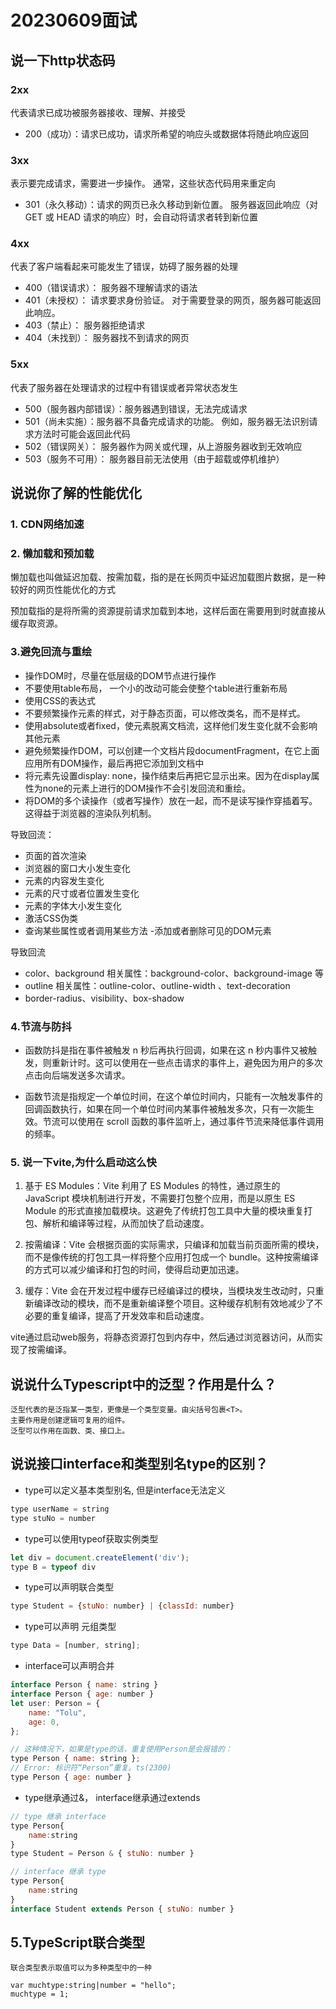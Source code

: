 # 20230609面试

## 说一下http状态码

### 2xx
代表请求已成功被服务器接收、理解、并接受

- 200（成功）：请求已成功，请求所希望的响应头或数据体将随此响应返回

### 3xx
表示要完成请求，需要进一步操作。 通常，这些状态代码用来重定向

- 301（永久移动）：请求的网页已永久移动到新位置。 服务器返回此响应（对 GET 或 HEAD 请求的响应）时，会自动将请求者转到新位置

### 4xx
代表了客户端看起来可能发生了错误，妨碍了服务器的处理

- 400（错误请求）： 服务器不理解请求的语法
- 401（未授权）： 请求要求身份验证。 对于需要登录的网页，服务器可能返回此响应。
- 403（禁止）： 服务器拒绝请求
- 404（未找到）： 服务器找不到请求的网页

### 5xx
代表了服务器在处理请求的过程中有错误或者异常状态发生

- 500（服务器内部错误）：服务器遇到错误，无法完成请求
- 501（尚未实施）：服务器不具备完成请求的功能。 例如，服务器无法识别请求方法时可能会返回此代码
- 502（错误网关）： 服务器作为网关或代理，从上游服务器收到无效响应
- 503（服务不可用）： 服务器目前无法使用（由于超载或停机维护）

## 说说你了解的性能优化


### 1. CDN网络加速

### 2. 懒加载和预加载
懒加载也叫做延迟加载、按需加载，指的是在长网页中延迟加载图片数据，是一种较好的网页性能优化的方式

预加载指的是将所需的资源提前请求加载到本地，这样后面在需要用到时就直接从缓存取资源。

### 3.避免回流与重绘

- 操作DOM时，尽量在低层级的DOM节点进行操作
- 不要使用table布局， 一个小的改动可能会使整个table进行重新布局
- 使用CSS的表达式
- 不要频繁操作元素的样式，对于静态页面，可以修改类名，而不是样式。
- 使用absolute或者fixed，使元素脱离文档流，这样他们发生变化就不会影响其他元素
- 避免频繁操作DOM，可以创建一个文档片段documentFragment，在它上面应用所有DOM操作，最后再把它添加到文档中
- 将元素先设置display: none，操作结束后再把它显示出来。因为在display属性为none的元素上进行的DOM操作不会引发回流和重绘。
- 将DOM的多个读操作（或者写操作）放在一起，而不是读写操作穿插着写。这得益于浏览器的渲染队列机制。


导致回流：
- 页面的首次渲染
- 浏览器的窗口大小发生变化
- 元素的内容发生变化
- 元素的尺寸或者位置发生变化
- 元素的字体大小发生变化
- 激活CSS伪类
- 查询某些属性或者调用某些方法
-添加或者删除可见的DOM元素

导致回流
- color、background 相关属性：background-color、background-image 等
- outline 相关属性：outline-color、outline-width 、text-decoration
- border-radius、visibility、box-shadow

### 4.节流与防抖

- 函数防抖是指在事件被触发 n 秒后再执行回调，如果在这 n 秒内事件又被触发，则重新计时。这可以使用在一些点击请求的事件上，避免因为用户的多次点击向后端发送多次请求。

- 函数节流是指规定一个单位时间，在这个单位时间内，只能有一次触发事件的回调函数执行，如果在同一个单位时间内某事件被触发多次，只有一次能生效。节流可以使用在 scroll 函数的事件监听上，通过事件节流来降低事件调用的频率。

### 5. 说一下vite,为什么启动这么快

1. 基于 ES Modules：Vite 利用了 ES Modules 的特性，通过原生的 JavaScript 模块机制进行开发，不需要打包整个应用，而是以原生 ES Module 的形式直接加载模块。这避免了传统打包工具中大量的模块重复打包、解析和编译等过程，从而加快了启动速度。

2. 按需编译：Vite 会根据页面的实际需求，只编译和加载当前页面所需的模块，而不是像传统的打包工具一样将整个应用打包成一个 bundle。这种按需编译的方式可以减少编译和打包的时间，使得启动更加迅速。

3. 缓存：Vite 会在开发过程中缓存已经编译过的模块，当模块发生改动时，只重新编译改动的模块，而不是重新编译整个项目。这种缓存机制有效地减少了不必要的重复编译，提高了开发效率和启动速度。

vite通过启动web服务，将静态资源打包到内存中，然后通过浏览器访问，从而实现了按需编译。


## 说说什么Typescript中的泛型？作用是什么？
```
泛型代表的是泛指某一类型，更像是一个类型变量。由尖括号包裹<T>。
主要作用是创建逻辑可复用的组件。
泛型可以作用在函数、类、接口上。

```

## 说说接口interface和类型别名type的区别？

- type可以定义基本类型别名, 但是interface无法定义
```js
type userName = string
type stuNo = number
```
- type可以使用typeof获取实例类型
```js
let div = document.createElement('div');
type B = typeof div
```

- type可以声明联合类型
```js
type Student = {stuNo: number} | {classId: number}
```

- type可以声明 元组类型
```js
type Data = [number, string];
```

- interface可以声明合并
```js
interface Person { name: string }
interface Person { age: number }
let user: Person = {
    name: "Tolu",
    age: 0,
};

// 这种情况下，如果是type的话，重复使用Person是会报错的：
type Person { name: string };  
// Error: 标识符“Person”重复。ts(2300)
type Person { age: number }
```

- type继承通过&， interface继承通过extends 
```js
// type 继承 interface
type Person{
    name:string
}
type Student = Person & { stuNo: number }

// interface 继承 type
type Person{
    name:string
}
interface Student extends Person { stuNo: number }
```

## 5.TypeScript联合类型
```
联合类型表示取值可以为多种类型中的一种

var muchtype:string|number = "hello";
muchtype = 1;
```